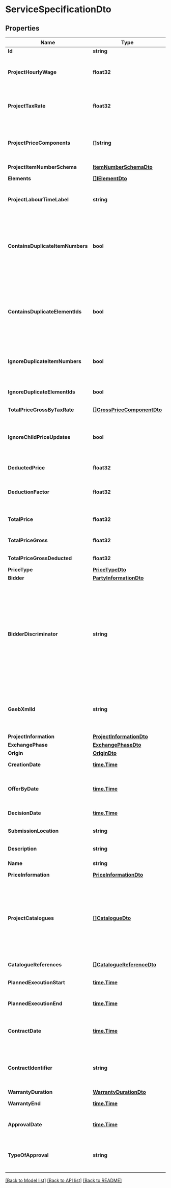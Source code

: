 # ServiceSpecificationDto

## Properties

Name | Type | Description | Notes
------------ | ------------- | ------------- | -------------
**Id** | **string** | Elements GUID identifier. | 
**ProjectHourlyWage** | **float32** | The hourly wage that is used within this ElementContainerBase. Will be propagated to child elements. | [readonly] 
**ProjectTaxRate** | **float32** | The tax rate that is used within this ElementContainerBase. Will be propagated to child elements. | 
**ProjectPriceComponents** | **[]string** | The price components that are used within this project. They are ignored during Json deserialization because they will be set from the parent project. | [optional] 
**ProjectItemNumberSchema** | [**ItemNumberSchemaDto**](ItemNumberSchemaDto.md) |  | [optional] 
**Elements** | [**[]IElementDto**](IElementDto.md) | The IElements within this ElementContainerBase. | [optional] 
**ProjectLabourTimeLabel** | **string** | The label used in the parent Project to mark labour time, e.g. \&quot;Hours\&quot; or \&quot;Stunden\&quot;. | [optional] [readonly] 
**ContainsDuplicateItemNumbers** | **bool** | Indicates if there are child IElements that have conflicting, duplicated ItemNumbers or if any child ElementContainerBase elements themselves contain duplicate ItemNumber s. Will always indicate false when told to ignore duplicate item numbers. | [readonly] 
**ContainsDuplicateElementIds** | **bool** | Indicates if there are child IElements that have conflicting, duplicated Ids or if any child ElementContainerBase elements themselves contain duplicate Id s. Will always indicate false when told to ignore duplicate item numbers. | [readonly] 
**IgnoreDuplicateItemNumbers** | **bool** | Indicate if duplicated ItemNumbers within child elements are to be ignored. Will not perform checks for duplicates if yes. | 
**IgnoreDuplicateElementIds** | **bool** | Indicate if duplicated Ids within child elements are to be ignored. Will not perform checks for duplicates if yes. | 
**TotalPriceGrossByTaxRate** | [**[]GrossPriceComponentDto**](GrossPriceComponentDto.md) | Price composition by tax rate. | [optional] 
**IgnoreChildPriceUpdates** | **bool** | Internally used to indicate that a propagation is currently done, this is done to not recalculate every single result from a lot of changes when it is sufficient to calculate the total price at once. | 
**DeductedPrice** | **float32** | Net price after applied deductions. | [readonly] 
**DeductionFactor** | **float32** | Factor of applied deductions to the total price. For example, \&quot;0.03\&quot; means that a 3% deduction is to be applied. | 
**TotalPrice** | **float32** | Will return this ElementContainerBase&#39;s total price. | [readonly] 
**TotalPriceGross** | **float32** | The total gross price for this ElementContainerBase including all child elements. | [readonly] 
**TotalPriceGrossDeducted** | **float32** | Total gross price after applied deductions. | [readonly] 
**PriceType** | [**PriceTypeDto**](PriceTypeDto.md) |  | 
**Bidder** | [**PartyInformationDto**](PartyInformationDto.md) |  | [optional] 
**BidderDiscriminator** | **string** | This discriminator is used to identify different bidders in a project. It is different from the Identifier property in the Bidder in that the BidderDiscriminator is intended to be a numerical identifier within a project, while the Identifier does uniquely identify a bidder in the system independent of a specific project. This property should map to \&quot;Bieternummer\&quot; or \&quot;BidderNo\&quot; in GAEB. | [optional] 
**GaebXmlId** | **string** | This is used to store the GAEB XML Id within this ServiceSpecification. This data is not used for any calculations or evaluations but only for GAEB serialization and deserialization. | [optional] 
**ProjectInformation** | [**ProjectInformationDto**](ProjectInformationDto.md) |  | [optional] 
**ExchangePhase** | [**ExchangePhaseDto**](ExchangePhaseDto.md) |  | 
**Origin** | [**OriginDto**](OriginDto.md) |  | 
**CreationDate** | [**time.Time**](time.Time.md) | Creation date of this ServiceSpecification. | [optional] 
**OfferByDate** | [**time.Time**](time.Time.md) | Date indicating until when an offer has to be submitted. In German, this is often called the \&quot;Eröffnungstermin\&quot; | [optional] 
**DecisionDate** | [**time.Time**](time.Time.md) | Date indicating by when the buyer will select a contractor. | [optional] 
**SubmissionLocation** | **string** | String indicating where the physical submission of the offer is taking place. | [optional] 
**Description** | **string** | Description of this ServiceSpecification. | [optional] 
**Name** | **string** | The name of this ServiceSpecification. | [optional] 
**PriceInformation** | [**PriceInformationDto**](PriceInformationDto.md) |  | [optional] 
**ProjectCatalogues** | [**[]CatalogueDto**](CatalogueDto.md) | These are Catalogue that are used within this ElementContainerBase. Catalogue references are used to describe catalogues, or collections, that can be used to describe elements with commonly known properties. For example, QuantityAssignments use these to categorize themselves. | [optional] 
**CatalogueReferences** | [**[]CatalogueReferenceDto**](CatalogueReferenceDto.md) | Referenced catalogues for this QuantityAssignment. | [optional] 
**PlannedExecutionStart** | [**time.Time**](time.Time.md) | The date when the execution of the services is scheduled to start | [optional] 
**PlannedExecutionEnd** | [**time.Time**](time.Time.md) | The date then the execution of the services is scheduled to be finished | [optional] 
**ContractDate** | [**time.Time**](time.Time.md) | The date on which the contract has been awarded. This matches \&quot;Auftragsdatum\&quot; in GAEB | [optional] 
**ContractIdentifier** | **string** | This value can be used to indicate the number or identifier of the contract. It matches \&quot;Auftragsnummer\&quot; in GAEB | [optional] 
**WarrantyDuration** | [**WarrantyDurationDto**](WarrantyDurationDto.md) |  | [optional] 
**WarrantyEnd** | [**time.Time**](time.Time.md) | The date on which the warranty period ends | [optional] 
**ApprovalDate** | [**time.Time**](time.Time.md) | The date on which the services rendered by the bidder are scheduled to be approved by the buyer | [optional] 
**TypeOfApproval** | **string** | This should specify how the approval is performed by the buyer. This matches \&quot;AcceptType\&quot; in GAEB | [optional] 

[[Back to Model list]](../README.md#documentation-for-models) [[Back to API list]](../README.md#documentation-for-api-endpoints) [[Back to README]](../README.md)


